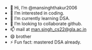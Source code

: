 - 👋 Hi, I’m @mansinghthakur2006
- 👀 I’m interested in coding.
- 🌱 I’m currently learning DSA.
- 💞️ I’m looking to collaborate github.
- 📫 mail at man.singh_cs22@gla.ac.in
- 😄 brother
- ⚡ Fun fact: mastered DSA already.

<!---
mansinghthakur2006/mansinghthakur2006 is a ✨ special ✨ repository because its `README.md` (this file) appears on your GitHub profile.
You can click the Preview link to take a look at your changes.
--->
